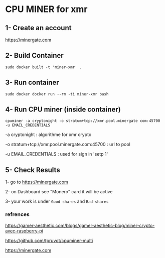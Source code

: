 # CPU MINER for xmr

## 1- Create an account
https://minergate.com

## 2- Build Container
```
sudo docker built -t 'miner-xmr' .
```
## 3- Run container
```
sudo docker docker run --rm -ti miner-xmr bash
```
## 4- Run CPU miner (inside container)
```
cpuminer -a cryptonight -o stratum+tcp://xmr.pool.minergate com:45700 -u EMAIL_CREDENTIALS
```
-a cryptonight : algorithme for xmr crypto

-o stratum+tcp://xmr.pool.minergate.com:45700 : url to pool

-u EMAIL_CREDENTIALS : used for sign in 'setp 1'

## 5- Check Results 

1- go to https://minergate.com

2- on Dashboard see "Monero" card it will be active

3- your work is under `Good shares` and `Bad shares`



### refrences

https://gamer-aesthetic.com/blogs/gamer-aesthetic-blog/miner-crypto-avec-raspberry-pi

https://github.com/tpruvot/cpuminer-multi

https://minergate.com

